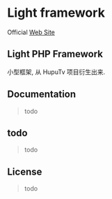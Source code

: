 # Light framework

Official [Web Site](http://gitlab.hupu.com/light/light-framework)

## Light PHP Framework

小型框架, 从 HupuTv 项目衍生出来.

## Documentation

> todo

## todo

> todo

## License

> todo
